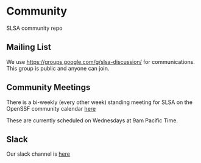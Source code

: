 # Community

SLSA community repo

## Mailing List

We use https://groups.google.com/g/slsa-discussion/ for communications.
This group is public and anyone can join.

## Community Meetings

There is a bi-weekly (every other week) standing meeting for SLSA on the OpenSSF community calendar [here](https://calendar.google.com/calendar/u/0?cid=czYzdm9lZmhwNWk5cGZsdGI1cTY3bmdwZXNAZ3JvdXAuY2FsZW5kYXIuZ29vZ2xlLmNvbQ)

These are currently scheduled on Wednesdays at 9am Pacific Time.

## Slack

Our slack channel is [here](https://openssf.slack.com/archives/C029E4N3DPF)
